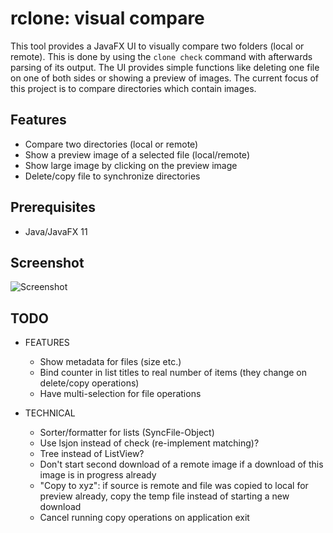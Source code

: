 # rclone: visual compare
This tool provides a JavaFX UI to visually compare two folders (local or remote).
This is done by using the `clone check` command with afterwards parsing of its output.
The UI provides simple functions like deleting one file on one of both sides or showing a preview of images.
The current focus of this project is to compare directories which contain images.

## Features
- Compare two directories (local or remote)
- Show a preview image of a selected file (local/remote)
- Show large image by clicking on the preview image
- Delete/copy file to synchronize directories

## Prerequisites
- Java/JavaFX 11

## Screenshot
![Screenshot](../assets/screenshot.png?raw=true)

## TODO
- FEATURES
  - Show metadata for files (size etc.)
  - Bind counter in list titles to real number of items (they change on delete/copy operations)
  - Have multi-selection for file operations

- TECHNICAL
  - Sorter/formatter for lists (SyncFile-Object)
  - Use lsjon instead of check (re-implement matching)?
  - Tree instead of ListView?
  - Don't start second download of a remote image if a download of this image is in progress already
  - "Copy to xyz": if source is remote and file was copied to local for preview already, copy the temp file instead of starting a new download
  - Cancel running copy operations on application exit